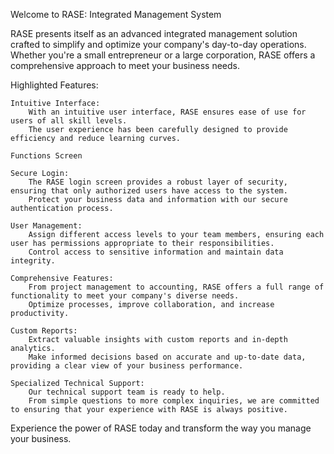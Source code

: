 Welcome to RASE: Integrated Management System

RASE presents itself as an advanced integrated management solution crafted to simplify and optimize your company's day-to-day operations. Whether you're a small entrepreneur or a large corporation, RASE offers a comprehensive approach to meet your business needs.

Highlighted Features:

    Intuitive Interface:
        With an intuitive user interface, RASE ensures ease of use for users of all skill levels.
        The user experience has been carefully designed to provide efficiency and reduce learning curves.

    Functions Screen

    Secure Login:
        The RASE login screen provides a robust layer of security, ensuring that only authorized users have access to the system.
        Protect your business data and information with our secure authentication process.

    User Management:
        Assign different access levels to your team members, ensuring each user has permissions appropriate to their responsibilities.
        Control access to sensitive information and maintain data integrity.

    Comprehensive Features:
        From project management to accounting, RASE offers a full range of functionality to meet your company's diverse needs.
        Optimize processes, improve collaboration, and increase productivity.

    Custom Reports:
        Extract valuable insights with custom reports and in-depth analytics.
        Make informed decisions based on accurate and up-to-date data, providing a clear view of your business performance.

    Specialized Technical Support:
        Our technical support team is ready to help.
        From simple questions to more complex inquiries, we are committed to ensuring that your experience with RASE is always positive.

Experience the power of RASE today and transform the way you manage your business.